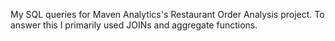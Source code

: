My SQL queries for Maven Analytics's Restaurant Order Analysis project. To answer this I primarily used JOINs and aggregate functions.
